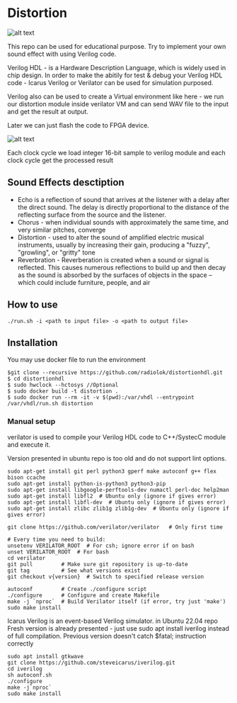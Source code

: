 # Distortion

![alt text](img/pic.jpg "pic")

This repo can be used for educational purpose. Try to implement your own sound effect with using Verilog code.

Verilog HDL - is a Hardware Description Language, which is widely used in chip design. In order to make the abitily for test & debug your Verilog HDL code - Icarus Verilog or Verilator can be used for simulation purposed.

Verilog also can be used to create a Virtual environment like here - we run our distortion module inside verilator VM and can send WAV file to the input and get the result at output.

Later we can just flash the code to FPGA device.

![alt text](img/wave.jpg "pic")

Each clock cycle we load integer 16-bit sample to verilog module and each clock cycle get the processed result


## Sound Effects desctiption

* Echo is a reflection of sound that arrives at the listener with a delay after the direct sound. The delay is directly proportional to the distance of the reflecting surface from the source and the listener.
* Chorus - when individual sounds with approximately the same time, and very similar pitches, converge
* Distortion - used to alter the sound of amplified electric musical instruments, usually by increasing their gain, producing a "fuzzy", "growling", or "gritty" tone
* Reverbration - Reverberation is created when a sound or signal is reflected. This causes numerous reflections to build up and then decay as the sound is absorbed by the surfaces of objects in the space – which could include furniture, people, and air

## How to use

```
./run.sh -i <path to input file> -o <path to output file>
```

## Installation

You may use docker file to run the environment

```
$git clone --recursive https://github.com/radiolok/distortionhdl.git
$ cd distortionhdl
$ sudo hwclock --hctosys //Optional
$ sudo docker build -t distortion .
$ sudo docker run --rm -it -v $(pwd):/var/vhdl --entrypoint /var/vhdl/run.sh distortion
```

### Manual setup

verilator is used to compile your Verilog HDL code to C++/SystecC module and execute it. 

Version presented in ubuntu repo is too old and do not support lint options.
```
sudo apt-get install git perl python3 gperf make autoconf g++ flex bison ccache
sudo apt-get install python-is-python3 python3-pip
sudo apt-get install libgoogle-perftools-dev numactl perl-doc help2man
sudo apt-get install libfl2  # Ubuntu only (ignore if gives error)
sudo apt-get install libfl-dev  # Ubuntu only (ignore if gives error)
sudo apt-get install zlibc zlib1g zlib1g-dev  # Ubuntu only (ignore if gives error)

git clone https://github.com/verilator/verilator   # Only first time

# Every time you need to build:
unsetenv VERILATOR_ROOT  # For csh; ignore error if on bash
unset VERILATOR_ROOT  # For bash
cd verilator
git pull         # Make sure git repository is up-to-date
git tag          # See what versions exist
git checkout v{version}  # Switch to specified release version

autoconf         # Create ./configure script
./configure      # Configure and create Makefile
make -j `nproc`  # Build Verilator itself (if error, try just 'make')
sudo make install
```

Icarus Verilog is an event-based Verilog simulator. in Ubuntu 22.04 repo Fresh version is already presented - just use sudo apt install iverilog instead of full compilation. Previous version doesn't catch $fatal; instruction correctly
```
sudo apt install gtkwave
git clone https://github.com/steveicarus/iverilog.git
cd iverilog
sh autoconf.sh
./configure
make -j`nproc`
sudo make install
```